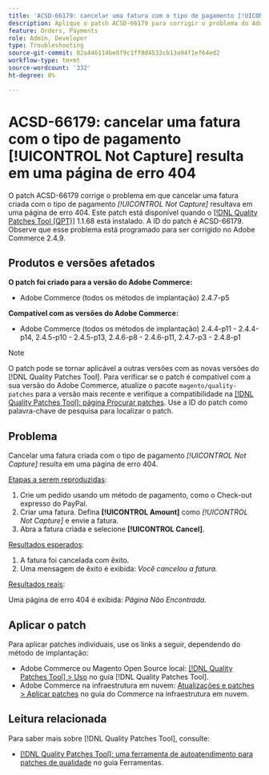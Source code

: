 ```yaml
---
title: 'ACSD-66179: cancelar uma fatura com o tipo de pagamento [!UICONTROL Not Capture] resulta em uma página de erro 404'
description: Aplique o patch ACSD-66179 para corrigir o problema do Adobe Commerce em que o cancelamento de uma fatura com o tipo de pagamento [!UICONTROL Not Capture] resultava em uma página de erro 404.
feature: Orders, Payments
role: Admin, Developer
type: Troubleshooting
source-git-commit: 02a446114be0f9c1ff8d4532cb13a94f1ef64ed2
workflow-type: tm+mt
source-wordcount: '332'
ht-degree: 0%

---
```



# ACSD-66179: cancelar uma fatura com o tipo de pagamento [!UICONTROL Not Capture] resulta em uma página de erro 404

O patch ACSD-66179 corrige o problema em que cancelar uma fatura criada com o tipo de pagamento *[!UICONTROL Not Capture]* resultava em uma página de erro 404. Este patch está disponível quando o [[!DNL Quality Patches Tool (QPT)]](/help/tools/quality-patches-tool/quality-patches-tool-to-self-serve-quality-patches.md) 1.1.68 está instalado. A ID do patch é ACSD-66179. Observe que esse problema está programado para ser corrigido no Adobe Commerce 2.4.9.

## Produtos e versões afetados

**O patch foi criado para a versão do Adobe Commerce:**

* Adobe Commerce (todos os métodos de implantação) 2.4.7-p5

**Compatível com as versões do Adobe Commerce:**

* Adobe Commerce (todos os métodos de implantação) 2.4.4-p11 - 2.4.4-p14, 2.4.5-p10 - 2.4.5-p13, 2.4.6-p8 - 2.4.6-p11, 2.4.7-p3 - 2.4.8-p1

>[!NOTE]
>
>O patch pode se tornar aplicável a outras versões com as novas versões do [!DNL Quality Patches Tool]. Para verificar se o patch é compatível com a sua versão do Adobe Commerce, atualize o pacote `magento/quality-patches` para a versão mais recente e verifique a compatibilidade na [[!DNL Quality Patches Tool]: página Procurar patches](https://experienceleague.adobe.com/tools/commerce-quality-patches/index.html). Use a ID do patch como palavra-chave de pesquisa para localizar o patch.

## Problema

Cancelar uma fatura criada com o tipo de pagamento *[!UICONTROL Not Capture]* resulta em uma página de erro 404.

<u>Etapas a serem reproduzidas</u>:

1. Crie um pedido usando um método de pagamento, como o Check-out expresso do PayPal.
1. Criar uma fatura. Defina **[!UICONTROL Amount]** como *[!UICONTROL Not Capture]* e envie a fatura.
1. Abra a fatura criada e selecione **[!UICONTROL Cancel]**.

<u>Resultados esperados</u>:

1. A fatura foi cancelada com êxito.
1. Uma mensagem de êxito é exibida: *Você cancelou a fatura.*

<u>Resultados reais</u>:

Uma página de erro 404 é exibida: *Página Não Encontrada.*

## Aplicar o patch

Para aplicar patches individuais, use os links a seguir, dependendo do método de implantação:

* Adobe Commerce ou Magento Open Source local: [[!DNL Quality Patches Tool] > Uso](/help/tools/quality-patches-tool/usage.md) no guia [!DNL Quality Patches Tool].
* Adobe Commerce na infraestrutura em nuvem: [Atualizações e patches > Aplicar patches](https://experienceleague.adobe.com/docs/commerce-cloud-service/user-guide/develop/upgrade/apply-patches.html) no guia do Commerce na infraestrutura em nuvem.

## Leitura relacionada

Para saber mais sobre [!DNL Quality Patches Tool], consulte:

* [[!DNL Quality Patches Tool]: uma ferramenta de autoatendimento para patches de qualidade](/help/tools/quality-patches-tool/quality-patches-tool-to-self-serve-quality-patches.md) no guia Ferramentas.
